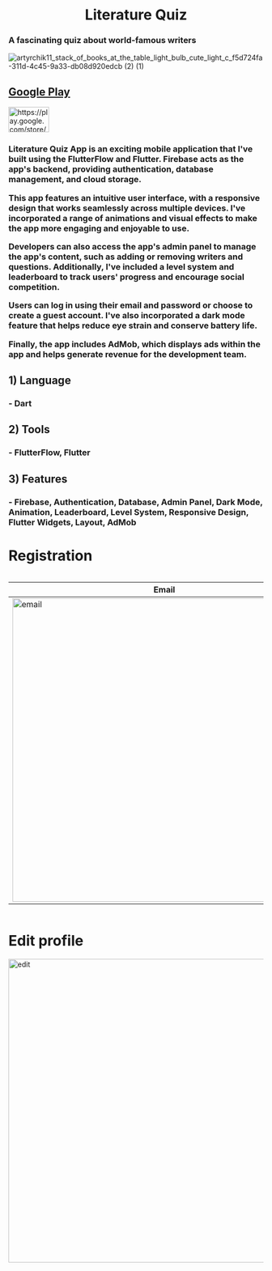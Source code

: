 <h1 align="center">Literature Quiz</h1>

<h3>A fascinating quiz about world-famous writers</h3>

![artyrchik11_stack_of_books_at_the_table_light_bulb_cute_light_c_f5d724fa-311d-4c45-9a33-db08d920edcb (2) (1)](https://user-images.githubusercontent.com/88318279/221254597-00b3a1cc-777c-46e0-a27d-4a32b84f7eba.png)

## [Google Play](https://play.google.com/store/apps/details?id=com.literatureQuizEng.homeU)

<a href="https://play.google.com/store/apps/details?id=com.literatureQuizEng.homeU" target="blank"><img align="center" src="https://lh3.googleusercontent.com/Mnn3W-HCNSJAYPqLSd4wHlgXRIfxNGuDc5Bh5bGcZbdhbVfRVi9pOGYJdS0bFBZ3908ovZWqrWu02lP1qDpOkmDVuqlBzn2griN9c3EvWeMDLRlx1MUF=s0" alt="https://play.google.com/store/apps/details?id=com.literatureQuizEng.homeU" height="50" width="80" /></a>
</p>

<h3>Literature Quiz App is an exciting mobile application that I've built using the FlutterFlow and Flutter. Firebase acts as the app's backend, providing authentication, database management, and cloud storage.

This app features an intuitive user interface, with a responsive design that works seamlessly across multiple devices. I've incorporated a range of animations and visual effects to make the app more engaging and enjoyable to use.

Developers can also access the app's admin panel to manage the app's content, such as adding or removing writers and questions. Additionally, I've included a level system and leaderboard to track users' progress and encourage social competition.

Users can log in using their email and password or choose to create a guest account. I've also incorporated a dark mode feature that helps reduce eye strain and conserve battery life.

Finally, the app includes AdMob, which displays ads within the app and helps generate revenue for the development team.</h3>

## 1) Language 
### - Dart
## 2) Tools 
### - FlutterFlow, Flutter
## 3) Features 
### - Firebase, Authentication, Database, Admin Panel, Dark Mode, Animation, Leaderboard, Level System, Responsive Design, Flutter Widgets, Layout, AdMob


# Registration

<div style="display:flex; flex-wrap:wrap;">
  <table style="display:block; width:100%;">
    <thead>
      <tr>
        <th>Email</th>
        <th>Guest</th>
      </tr>
    </thead>
    <tbody>
      <tr>
        <td><img src="https://user-images.githubusercontent.com/88318279/221347970-eb7b7868-cdfb-46cc-b026-7374f06dbca7.gif" alt="email" height="600"/></td>
          <td><img src="https://user-images.githubusercontent.com/88318279/221347887-529e1845-bd19-417d-b99e-c81c827c5f67.gif" alt="guest" height="600"/></td>
    </tr>
  </tbody>
</table>
</div>


# Edit profile

<img src="https://user-images.githubusercontent.com/88318279/221349194-b5285d63-7ba0-4fd3-be1c-fc8640ac1570.gif" alt="edit" height="600"/>


